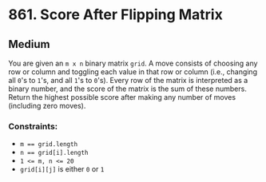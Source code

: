 # 861. Score After Flipping Matrix

## Medium

You are given an `m x n` binary matrix `grid`. A move consists of choosing any row or column and toggling each value in
that row or column (i.e., changing all `0`'s to `1`'s, and all `1`'s to `0`'s). Every row of the matrix is interpreted
as a binary number, and the score of the matrix is the sum of these numbers. Return the highest possible score after
making any number of moves (including zero moves).

### Constraints:

- `m == grid.length`
- `n == grid[i].length`
- `1 <= m, n <= 20`
- `grid[i][j]` is either `0` or `1`
